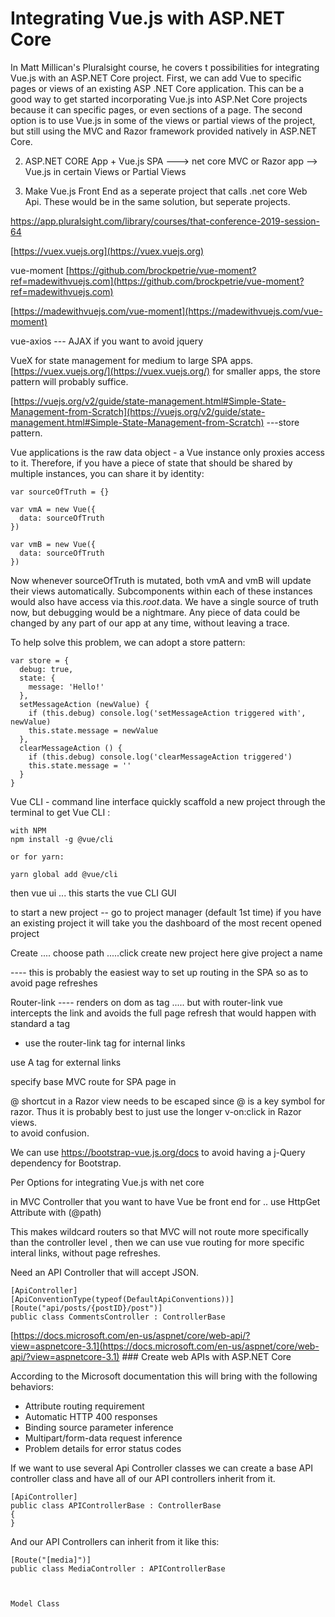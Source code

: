 # Integrating Vue.js with ASP.NET Core
In Matt Millican's Pluralsight course, he covers t possibilities for integrating Vue.js with an ASP.NET Core project.
First, we can add Vue to specific pages or views of an existing ASP .NET Core application.  This can be a good way to get started incorporating Vue.js into ASP.Net Core projects because it can specific pages, or even sections of a page.  The second option is to use Vue.js in some of the views or partial views of the project, but still using the MVC and Razor framework provided natively in ASP.NET Core.   

2) ASP.NET CORE App + Vue.js SPA
	--->  net core MVC  or Razor app
	-->  Vue.js in certain Views or Partial Views

3) Make Vue.js Front End as a seperate project that calls .net core Web Api.
	These would be in the same solution, but seperate projects.

[https://app.pluralsight.com/library/courses/that-conference-2019-session-64 ](https://app.pluralsight.com/library/courses/that-conference-2019-session-64 )

[https://vuex.vuejs.org](https://vuex.vuejs.org)

vue-moment  [https://github.com/brockpetrie/vue-moment?ref=madewithvuejs.com](https://github.com/brockpetrie/vue-moment?ref=madewithvuejs.com)

[https://madewithvuejs.com/vue-moment](https://madewithvuejs.com/vue-moment)

vue-axios --- AJAX   if you want to avoid jquery

VueX  for state management for medium to large SPA apps.    [https://vuex.vuejs.org/](https://vuex.vuejs.org/)
for smaller apps, the store pattern will probably suffice.

[https://vuejs.org/v2/guide/state-management.html#Simple-State-Management-from-Scratch](https://vuejs.org/v2/guide/state-management.html#Simple-State-Management-from-Scratch)   ---store pattern.

Vue applications is the raw data object - a Vue instance only proxies access to it. Therefore, if you have a piece of state that should be shared by multiple instances, you can share it by identity:
```
var sourceOfTruth = {}

var vmA = new Vue({
  data: sourceOfTruth
})

var vmB = new Vue({
  data: sourceOfTruth
})
```

Now whenever sourceOfTruth is mutated, both vmA and vmB will update their views automatically. Subcomponents within each of these instances would also have access via this.$root.$data. We have a single source of truth now, but debugging would be a nightmare. 
Any piece of data could be changed by any part of our app at any time, without leaving a trace.

To help solve this problem, we can adopt a store pattern:
```
var store = {
  debug: true,
  state: {
    message: 'Hello!'
  },
  setMessageAction (newValue) {
    if (this.debug) console.log('setMessageAction triggered with', newValue)
    this.state.message = newValue
  },
  clearMessageAction () {
    if (this.debug) console.log('clearMessageAction triggered')
    this.state.message = ''
  }
}

```

Vue CLI - command line interface quickly scaffold a new project through the terminal
to get Vue CLI :
```
with NPM
npm install -g @vue/cli

or for yarn:

yarn global add @vue/cli
```

then vue ui ... this starts the vue CLI GUI

to start a new project -- go to project manager (default 1st time) if you have an existing project it will take you the dashboard 
of the most recent opened project

Create .... choose path .....click create new project here 
give project a name

----  this is probably the easiest way to set up routing in the SPA 
	so as to avoid page refreshes

Router-link ---- renders on dom as <a > tag ..... but with router-link vue intercepts the link and 
avoids the full page refresh that would  happen with standard a tag

*  use the router-link tag for internal links

use A tag for external links


specify base MVC route for SPA page in 


@ shortcut in a Razor view needs to be escaped since @ is a key symbol for razor. 
Thus it is probably best to just use the longer v-on:click in Razor views.  
to avoid confusion.

We can use https://bootstrap-vue.js.org/docs to avoid having a j-Query dependency for Bootstrap.  

Per Options for integrating Vue.js with net core 




in MVC Controller that you want to have Vue be front end for .. use HttpGet Attribute with (@path) 

This makes wildcard routers so that MVC will not route more specifically than the controller level
, then we can use vue routing for more specific interal links, without page refreshes.

 Need an API Controller that will accept JSON.
```
[ApiController]
[ApiConventionType(typeof(DefaultApiConventions))]
[Route("api/posts/{postID}/post")]
public class CommentsController : ControllerBase  
```
[https://docs.microsoft.com/en-us/aspnet/core/web-api/?view=aspnetcore-3.1](https://docs.microsoft.com/en-us/aspnet/core/web-api/?view=aspnetcore-3.1)  ### Create web APIs with ASP.NET Core

According to the Microsoft documentation this will bring with the following behaviors: 

+ Attribute routing requirement
+ Automatic HTTP 400 responses
+ Binding source parameter inference
+ Multipart/form-data request inference
+ Problem details for error status codes

If we want to use several Api Controller classes we can create a base API controller class and have all of our API controllers inherit from it.  

```
[ApiController]
public class APIControllerBase : ControllerBase
{
}

```

And our API Controllers can inherit from it like this:

```
[Route("[media]")]
public class MediaController : APIControllerBase
```



```


Model Class 




